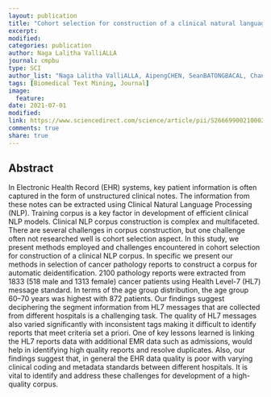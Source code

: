 ```yaml
---
layout: publication
title: "Cohort selection for construction of a clinical natural language processing corpus"
excerpt:
modified:
categories: publication
author: Naga Lalitha ValliALLA
journal: cmpbu
type: SCI
author_list: "Naga Lalitha ValliALLA, AipengCHEN, SeanBATONGBACAL, Chandini NEKKANTTI, Hong-JieDai, Jitendra JONNAGADDALA"
tags: [Biomedical Text Mining, Journal]
image:
  feature:
date: 2021-07-01
modified: 
link: https://www.sciencedirect.com/science/article/pii/S2666990021000239?via%3Dihub
comments: true
share: true
---
```


## Abstract

In Electronic Health Record (EHR) systems, key patient information is often captured in the form of unstructured clinical notes. The information from these notes can be extracted using Clinical Natural Language Processing (NLP). Training corpus is a key factor in development of efficient clinical NLP models. Clinical NLP corpus construction is complex and multifaceted. There are several challenges in corpus construction, but one challenge often not researched well is cohort selection aspect. In this study, we present methods employed and challenges encountered in cohort selection for construction of a clinical NLP corpus. In specific we present our methods in selection of cancer pathology reports to construct a corpus for automatic deidentification. 2100 pathology reports were extracted from 1833 (518 male and 1313 female) cancer patients using Health Level-7 (HL7) message standard. In terms of the age group distribution, the age group 60–70 years was highest with 872 patients. Our findings suggest deciphering the segment information from HL7 messages that are collected from different hospitals is a challenging task. The quality of HL7 messages also varied significantly with inconsistent tags making it difficult to identify reports that meet criteria set a priori. One of key lessons learned is linking the HL7 reports data with additional EMR data such as admissions, would help in identifying high quality reports and resolve duplicates. Also, our findings suggest that, in general the EHR data quality is poor with varying clinical coding and metadata standards between different hospitals. It is vital to identify and address these challenges for development of a high-quality corpus.